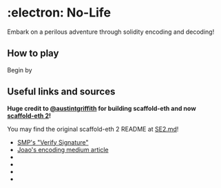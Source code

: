 # :electron: No-Life

Embark on a perilous adventure through solidity encoding and decoding!

## How to play

Begin by

## Useful links and sources

**Huge credit to [@austintgriffith](https://github.com/austintgriffith) for building scaffold-eth and now [scaffold-eth 2](https://github.com/scaffold-eth/se-2)!**

You may find the original scaffold-eth 2 README at [SE2.md](SE2.md)!

- [SMP's "Verify Signature"](https://www.youtube.com/watch?v=vYwYe-Gv_XI)
- [Joao's encoding medium article](https://medium.com/coinmonks/abi-encode-and-decode-using-solidity-2d372a03e110)
- []()
- []()
- []()
- []()

